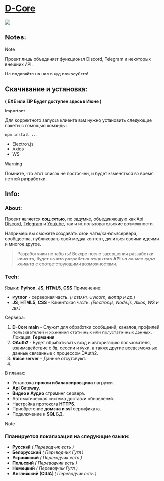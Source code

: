 # [D-Core](https://x5dfg.github.io/bio/#dcore)
![](https://avatars.githubusercontent.com/u/142392565?v=4)
## Notes:
> [!NOTE]
> Проект лишь объединяет функционал Discord, Telegram и некоторых внешних API. 
> 
> Не подавайте на нас в суд пожалуйста!



## Скачивание и установка:
**( EXE или ZIP Будет доступен здесь в Июне )**

> [!IMPORTANT]
> Для корректного запуска клиента вам нужно установить следующие пакеты с помощью команды: 
> 
> `npm install ...`
> 
> - Electron.js
> - Axios
> - WS


> [!WARNING]
> Помните, что этот список не постоянен, и будет изменяться во время летней разработки. 


## Info:
### About:
Проект является **соц.сетью**, по задумке, объединяющую как Api [Discord](https://discord.com/invite/8fVBVpeast), [Telegram](https://t.me/x5dfg_dcore) и [Youtube](https://www.youtube.com/@x5dfg-dcore?sub_confirmation=1), так и их пользовательские возможности. 

Например: вы сможете создавать свои чаты/каналы/сервера, сообщества, публиковать свой медиа контент, делиться своими идеями и многое другое.

>Разработчики не забыты! Вскоре после завершения разработки клиента, будет начата разработка открытого **API** *на основе ядра клиента* с соответствующими возможностями.
 
### Tech:

Языки: **Python**, **JS**, **HTML5**, **CSS**
Применение: 
- **Python** - серверная часть. *(FastAPI, Uvicorn, aiohttp и др.)*
- **JS**, **HTML5**, **CSS** - Клиентская часть. *(Electron.js, Node.js, Axios, WS и др.)*

Сервера: 
1. **D-Core main** - Служит для обработки сообщений, каналов, профилей пользователей и хранения статичных или полустатичных данных. Локация: **Германия**.
2. **OAuth2** - Будет обрабатывать вход и авторизацию пользователя, взаимодействие с бд, сессии и куки, а также другие всевозможные данные связанные с процессом OAuth2.
3. **Voice server** - Данные отсутсвуют.
4. 
В планах:
- Установка **прокси и балансировщика** нагрузки.
- **Api Gateway**.
- **Видео и Аудио** стриминг сервера.
- Автоматическая система доставки обновлений.
- Настройка протокола **HTTPS**.
- Приобретение **домена и ssl** сертификата.
- Подключение к **SQL** БД.

> [!NOTE]
> ### Планируется локализация на следующие языки:
> - **Русский** *( Переводчик есть )*
> - **Белорусский** *( Переводчик Гугл )*
> - **Украинский** *( Переводчик есть )*
> - **Польский** *( Переводчик есть )*
> - **Немецкий** *( Переводчик Гугл )*
> - **Английский (США)** *( Переводчик есть )*

